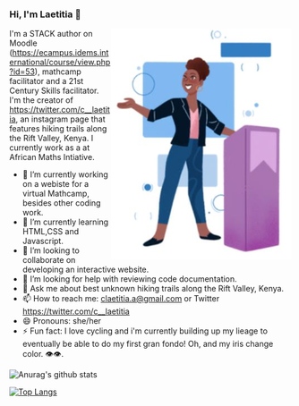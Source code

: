 ### Hi, I'm Laetitia 👋

<img align="right" src="https://github.com/laetitiaCA/laetitiaCA/blob/master/laetittia_readme.JPG">

I'm a STACK author on Moodle (https://ecampus.idems.international/course/view.php?id=53), mathcamp facilitator and a 21st Century Skills facilitator. I'm the creator of https://twitter.com/c__laetitia, an instagram page that features hiking trails along the Rift Valley, Kenya. I currently work as a at African Maths Intiative.

- 🔭 I’m currently working on a webiste for a virtual Mathcamp, besides other coding work.
- 🌱 I’m currently learning HTML,CSS and Javascript.
- 👯 I’m looking to collaborate on developing an interactive website.
- 🤔 I’m looking for help with reviewing code documentation.
- 💬 Ask me about best unknown hiking trails along the Rift Valley, Kenya.
- 📫 How to reach me: claetitia.a@gmail.com or Twitter https://twitter.com/c__laetitia
- 😄 Pronouns: she/her
- ⚡ Fun fact: I love cycling and i'm currently building up my lieage to eventually be able to do my first gran fondo! Oh, and my iris change color. 👁👁.

![Anurag's github stats](https://github-readme-stats.vercel.app/api?username=laetitiaCA&show_icons=true&theme=radical)

[![Top Langs](https://github-readme-stats.vercel.app/api/top-langs/?username=laetitiaCA)](https://github.com/laetitiaCA/github-readme-stats)

<!--
**laetitiaCA/laetitiaCA** is a ✨ _special_ ✨ repository because its `README.md` (this file) appears on your GitHub profile.

Here are some ideas to get you started:

🔭 I’m currently working on a webiste for a virtual Mathcamp, besides other coding work.
🌱 I’m currently learning HTML,CSS and Javascript.
👯 I’m looking to collaborate on developing an interactive website.
🤔 I’m looking for help with reviewing code documentation.
💬 Ask me about best unknown hiking terrains along the Rift Valley, Kenya.
📫 How to reach me: claetitia.a@gmail.com or Twitter @c__laetitia
😄 Pronouns: she/her
⚡ Fun fact: I love cycling and i'm currently building up my lieage to eventually be able to do my first gran fondo! Oh, and my iris change color. 👁👁.
-->
